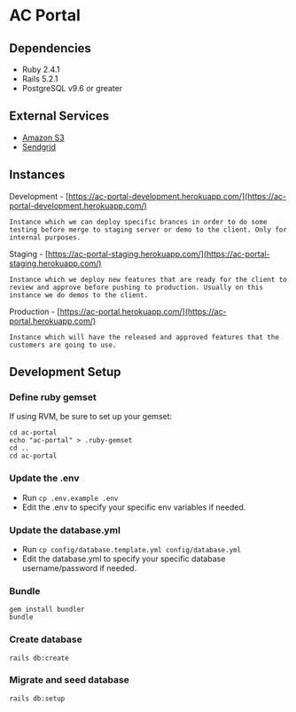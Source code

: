 # AC Portal

## Dependencies

- Ruby 2.4.1
- Rails 5.2.1
- PostgreSQL v9.6 or greater

## External Services

* [Amazon S3](https://aws.amazon.com/s3)
* [Sendgrid](https://sendgrid.com)

## Instances

Development - [https://ac-portal-development.herokuapp.com/](https://ac-portal-development.herokuapp.com/)

    Instance which we can deploy specific brances in order to do some testing before merge to staging server or demo to the client. Only for internal purposes.

Staging - [https://ac-portal-staging.herokuapp.com/](https://ac-portal-staging.herokuapp.com/)

    Instance which we deploy new features that are ready for the client to review and approve before pushing to production. Usually on this instance we do demos to the client.

Production - [https://ac-portal.herokuapp.com/](https://ac-portal.herokuapp.com/)

    Instance which will have the released and approved features that the customers are going to use.

## Development Setup

### Define ruby gemset

If using RVM, be sure to set up your gemset:

    cd ac-portal
    echo "ac-portal" > .ruby-gemset
    cd ..
    cd ac-portal

### Update the .env

- Run `cp .env.example .env`
- Edit the .env to specify your specific env variables if needed.

### Update the database.yml

- Run `cp config/database.template.yml config/database.yml`
- Edit the database.yml to specify your specific database username/password if needed.

### Bundle

    gem install bundler
    bundle

### Create database

    rails db:create

### Migrate and seed database

    rails db:setup
